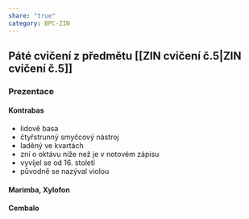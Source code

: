 ```yaml
---
share: "true"
category: BPC-ZIN
---
```


## Páté cvičení z předmětu [[ZIN cvičení č.5|ZIN cvičení č.5]]

### Prezentace
#### Kontrabas
- lidově basa
- čtyřstrunný smyčcový nástroj
- laděný ve kvartách
- zní o oktávu níže než je v notovém zápisu
- vyvíjel se od 16. století
- původně se nazýval violou
#### Marimba, Xylofon
#### Cembalo

